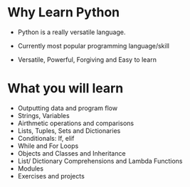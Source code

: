 # Why Learn Python
- Python is a really versatile language.

- Currently most popular programming language/skill 
- Versatile, Powerful, Forgiving and Easy to learn

# What you will learn
- Outputting data and program flow
- Strings, Variables
- Airthmetic operations and comparisons
- Lists, Tuples, Sets and Dictionaries
- Conditionals: If, elif
- While and For Loops
- Objects and Classes and Inheritance
- List/ Dictionary Comprehensions and Lambda Functions
- Modules
- Exercises and projects
